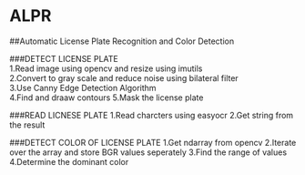 # ALPR
##Automatic License Plate Recognition and Color Detection

###DETECT LICENSE PLATE<br/>
1.Read image using opencv and resize using imutils<br/>
2.Convert to gray scale and reduce noise using bilateral filter<br/>
3.Use Canny Edge Detection Algorithm <br/>
4.Find and draaw contours
5.Mask the license plate

###READ LICNESE PLATE
1.Read charcters using easyocr
2.Get string from the result

###DETECT COLOR OF LICENSE PLATE
1.Get ndarray from opencv
2.Iterate over the array and store BGR values seperately
3.Find the range of values
4.Determine the dominant color

